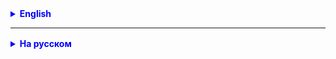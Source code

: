 <details style="margin-top: 16px">
  <summary style="cursor: pointer; color: blue;"><b>English</b></summary>

**Task 1.**
The program specifies hours, minutes, and seconds.
It is necessary to output the total number of seconds that have passed since the beginning of the day.
Perform the calculation in the method that receives hours, minutes, and seconds as input.

**Task 2.**
Write a program that outputs the maximum of three integers. Specify the numbers yourself inside the program. Solve this problem using if ... else and also using the ternary operator.

**Task 3.**
Anna uses various electrical appliances in her home. She has a refrigerator that consumes 150 W, and an air conditioner that consumes 2000 W.
Anna wants to know how much she spends on electricity per month if the cost of 1 kWh is 0.15 euros.
Questions:
How much electricity do the refrigerator and air conditioner consume together per hour? (calculateHourlyConsumption)
How much does Anna spend on electricity per month? (calculateMonthlyCost)

**Task 4.**
Write a bot program that helps throw garbage into bins of different colors:
- packaging in a yellow bin
- food waste in a brown bin
- paper in a green bin
- other waste in a black bin
  Use numbers to encode options for actions.

**Task 5.(*)**
The program asks the user for the number of seconds that have passed since the beginning of the day.
It is necessary to display hours, minutes and seconds.
Check that the number of seconds entered by the user is no more than 86,400.


</details>

<hr>

<details style="margin-top: 16px">
  <summary style="cursor: pointer; color: blue;"><b>На русском</b></summary>

**Задача 1.**
В программе задаются часы, минуты и секунды.
Нужно вывести общее количество секунд, прошедших с начала суток.
Вычисление произведите в методе, который получает на вход часы, минуты и секунды.

**Задача 2.**
Написать программу, выводящую на экран максимальное из трех целых чисел. Числа задайте самостоятельно внутри программы. Решите эту задачу с помощью if ... else и также с помощью тернарного оператора.

**Задача 3.**
Анна использует различные электроприборы в своем доме. У неё есть холодильник, который потребляет 150 Вт, и кондиционер с потреблением 2000 Вт.
Анна хочет узнать, сколько она тратит на электроэнергию в месяц, если стоимость 1 кВт·ч составляет 0.15 евро.
Вопросы:
Сколько электроэнергии тратят холодильник и кондиционер вместе в час? (calculateHourlyConsumption)
Сколько Анна тратит на электроэнергию в месяц? (calculateMonthlyCost)

**Задача 4.**
Написать программу-бот, который помогает выбрасывать мусор в баки разных цветов:
- упаковки в желтый бак
- пищевые отходы в коричневый бак
- бумага в зеленый бак
- прочие отходы в черный бак
Используйте цифры для кодирования вариантов действий.

**Задача 5.(*)**
Программа запрашивает у пользователя количество секунд, прошедших с начала суток.
Нужно вывести часы, минуты и секунды.
Проверьте, что число введенных пользователем секунд не более 86 400.


</details>
